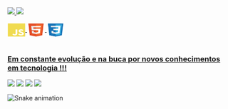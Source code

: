 <div>
 <a href="https://github.com/devemdobro">
  <img height="180em" src="https://github-readme-stats.vercel.app/api?username=robson-theodoro&show_icons=true&theme=tokyonight&include_all_commits=true&count_private=true"/>
  <img height="180em" src="https://github-readme-stats.vercel.app/api/top-langs/?username=robson-theodoro&layout=compact&langs_count=6&theme=tokyonight"/>
</div>
<div style="display: inline_block"><br>
  <img align="center" alt="Js" height="30" width="40" src="https://raw.githubusercontent.com/devicons/devicon/master/icons/javascript/javascript-plain.svg">
  <img align="center" alt="HTML" height="30" width="40" src="https://raw.githubusercontent.com/devicons/devicon/master/icons/html5/html5-original.svg">
  <img align="center" alt="CSS" height="30" width="40" src="https://raw.githubusercontent.com/devicons/devicon/master/icons/css3/css3-original.svg">
</div>
  
 <br>
 
  ### Em constante evolução e na buca por novos conhecimentos em tecnologia !!!
 
<div> 
 
 <a href="https://instagram.com/robsontheodoro" target="_blank"><img src="https://img.shields.io/badge/-Instagram-%23E4405F?style=for-the-badge&logo=instagram&logoColor=white" target="_blank"></a>
 <a href="https://discord.gg/robson#4562" target="_blank"><img src="https://img.shields.io/badge/Discord-7289DA?style=for-the-badge&logo=discord&logoColor=white" target="_blank"></a> 
 <a href = "mailto:robsontheodoro@hotmail.com"><img src="https://img.shields.io/badge/-hotmail-%23333?style=for-the-badge&logo=gmail&logoColor=white" target="_blank"></a>
 <a href="https://www.linkedin.com/in/robson-theodoro-444283166" target="_blank"><img src="https://img.shields.io/badge/-LinkedIn-%230077B5?style=for-the-badge&logo=linkedin&logoColor=white" target="_blank"></a> 
 
  ![Snake animation](https://github.com/robson-theodoro/robson-theodoro/blob/output/github-contribution-grid-snake.svg)

</div>
